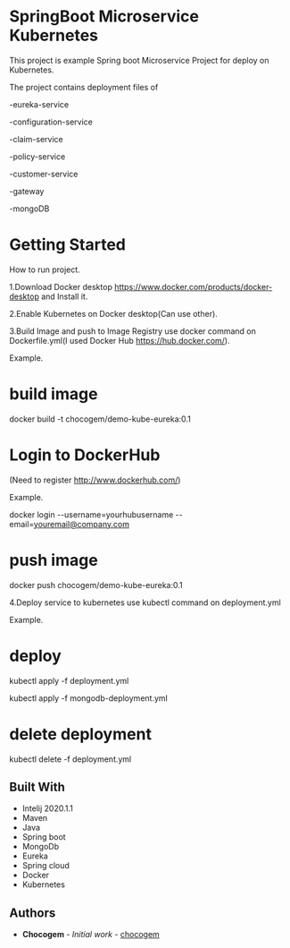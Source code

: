 # SpringBoot Microservice Kubernetes

This project is example Spring boot Microservice Project for deploy on Kubernetes.

The project contains deployment files of 

-eureka-service

-configuration-service

-claim-service

-policy-service

-customer-service  

-gateway

-mongoDB



# Getting Started 

How to run project.

1.Download Docker desktop https://www.docker.com/products/docker-desktop and Install it.

2.Enable Kubernetes on Docker desktop(Can use other).

3.Build Image and push to Image Registry use docker command on Dockerfile.yml(I used Docker Hub https://hub.docker.com/).

Example.


# build image

docker build -t chocogem/demo-kube-eureka:0.1 

# Login to DockerHub 

(Need to register http://www.dockerhub.com/)

Example.

docker login --username=yourhubusername --email=youremail@company.com

# push image

docker push chocogem/demo-kube-eureka:0.1


4.Deploy service to kubernetes use kubectl command on deployment.yml

Example.

# deploy

kubectl apply -f deployment.yml 

kubectl apply -f mongodb-deployment.yml

# delete deployment

kubectl delete -f deployment.yml



## Built With

* Intelij 2020.1.1
* Maven
* Java
* Spring boot
* MongoDb
* Eureka
* Spring cloud
* Docker
* Kubernetes


## Authors

* **Chocogem** - *Initial work* - [chocogem](https://github.com/chocogem)

